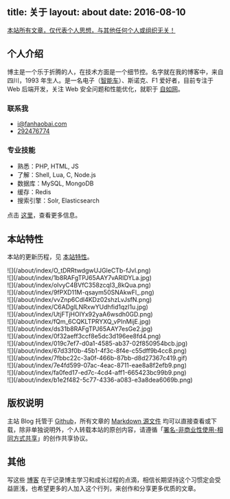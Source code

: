 title: 关于
layout: about
date: 2016-08-10
---
[本站所有文章，仅代表个人思想，与其他任何个人或组织无关！]()

## 个人介绍

博主是一个乐于折腾的人，在技术方面是一个细节控。名字就在我的博客中，来自四川，1993 年生人。是一名电子（[智能车](http://www.znczz.com/home.php?mod=space&uid=125200&do=album&id=1777)）、斯诺克、F1 爱好者，目前专注于 Web 后端开发，关注 Web 安全问题和性能优化，就职于 [自如网](http://www.ziroom.com)。

### 联系我

* <i class="fa fa-envelope"></i> [i@fanhaobai.com](mailto:i@fanhaobai.com)
* <i class="fa fa-qq"></i> [292476774]()

### 专业技能

* 熟悉：PHP, HTML, JS
* 了解：Shell, Lua, C, Node.js
* 数据库：MySQL, MongoDB
* 缓存：Redis
* 搜索引擎：Solr, Elasticsearch

点击 [这里](/project/)，查看更多信息。

## 本站特性

本站的更新历程，见 [本站特性](https://www.fanhaobai.com/about-site/)。

<div class="row"><div class="col m3 s4">![](/about/index/O_tDRRtwdgwUJGleCTb-fJvl.png)</div><div class="col m3 s4">![](/about/index/1b8RAFgTPJ65AAY7vARIDYLa.jpg)</div><div class="col m3 s4">![](/about/index/oIvyC4BVfC358zcqI3_8kQua.png)</div><div class="col m3 s4">![](/about/index/9fPXD11M-qsaym50SNAkwFl_.png)</div><div class="col m3 s4">![](/about/index/vvZnp6Cdl4KDz02shzLvJsfN.png)</div><div class="col m3 s4">![](/about/index/C6ADglLNRxwYUdhfid1qzI1u.jpg)</div><div class="col m3 s4">![](/about/index/UtjFTjHOIYx92yaA6wsdh0GD.png)</div><div class="col m3 s4">![](/about/index/fQm_6CQKLTPRYXQ_vPInMijE.jpg)</div><div class="col m3 s4">![](/about/index/ds31b8RAFgTPJ65AAY7esGe2.jpg)</div><div class="col m3 s4">![](/about/index/0f32aeff3ccf8e5dc3d196ee8fd4.png)</div><div class="col m3 s4">![](/about/index/019c7ef7-d0a1-4585-ab37-02f850954bcb.jpg)</div><div class="col m3 s4">![](/about/index/67d33f0b-45b1-4f3c-8f4e-c55dff9b4cc8.png)</div><div class="col m3 s4">![](/about/index/7fbbc22c-3a0f-466b-87bb-d8d27367c419.gif)</div><div class="col m3 s4">![](/about/index/7e4fd599-07ac-4eac-8711-eae8a8f2efb9.png)</div><div class="col m3 s4">![](/about/index/fa0fed17-ed7c-4cd4-aff1-665423bc99b9.png)</div><div class="col m3 s4">![](/about/index/b1e2f482-5c77-4336-a083-e3a8dea6069b.png)</div></div>

## 版权说明

主站 Blog 托管于 [Github](https://github.com/fan-haobai/blog)，所有文章的 [Markdown 源文件](https://github.com/fan-haobai/blog/tree/master/_posts) 均可以直接查看或下载，除非单独说明外，个人转载本站的原创内容，请遵循「[署名-非商业性使用-相同方式共享](http://creativecommons.org/licenses/by-nc-sa/3.0/deed.zh)」的创作共享协议。

## 其他

写这些 [博客](https://www.fanhaobai.com/archives/) 在于记录博主学习和成长过程的点滴，相信长期坚持这个习惯定会受益匪浅，也希望更多的人加入这个行列，来创作和分享更多优质的文章。
